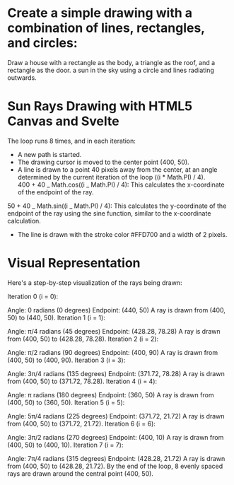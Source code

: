 # Create a simple drawing with a combination of lines, rectangles, and circles:

Draw a house with a rectangle as the body, a triangle as the roof, and a rectangle as the door. a sun in the sky using a circle and lines radiating outwards.

# Sun Rays Drawing with HTML5 Canvas and Svelte

The loop runs 8 times, and in each iteration:

- A new path is started.
- The drawing cursor is moved to the center point (400, 50).
- A line is drawn to a point 40 pixels away from the center, at an angle determined by the current iteration of the loop ((i \* Math.PI) / 4).  
  400 + 40 _ Math.cos((i _ Math.PI) / 4): This calculates the x-coordinate of the endpoint of the ray.

50 + 40 _ Math.sin((i _ Math.PI) / 4): This calculates the y-coordinate of the endpoint of the ray using the sine function, similar to the x-coordinate calculation.

- The line is drawn with the stroke color #FFD700 and a width of 2 pixels.

# Visual Representation

Here's a step-by-step visualization of the rays being drawn:

Iteration 0 (i = 0):

Angle: 0 radians (0 degrees)
Endpoint: (440, 50)
A ray is drawn from (400, 50) to (440, 50).
Iteration 1 (i = 1):

Angle: π/4 radians (45 degrees)
Endpoint: (428.28, 78.28)
A ray is drawn from (400, 50) to (428.28, 78.28).
Iteration 2 (i = 2):

Angle: π/2 radians (90 degrees)
Endpoint: (400, 90)
A ray is drawn from (400, 50) to (400, 90).
Iteration 3 (i = 3):

Angle: 3π/4 radians (135 degrees)
Endpoint: (371.72, 78.28)
A ray is drawn from (400, 50) to (371.72, 78.28).
Iteration 4 (i = 4):

Angle: π radians (180 degrees)
Endpoint: (360, 50)
A ray is drawn from (400, 50) to (360, 50).
Iteration 5 (i = 5):

Angle: 5π/4 radians (225 degrees)
Endpoint: (371.72, 21.72)
A ray is drawn from (400, 50) to (371.72, 21.72).
Iteration 6 (i = 6):

Angle: 3π/2 radians (270 degrees)
Endpoint: (400, 10)
A ray is drawn from (400, 50) to (400, 10).
Iteration 7 (i = 7):

Angle: 7π/4 radians (315 degrees)
Endpoint: (428.28, 21.72)
A ray is drawn from (400, 50) to (428.28, 21.72).
By the end of the loop, 8 evenly spaced rays are drawn around the central point (400, 50).
